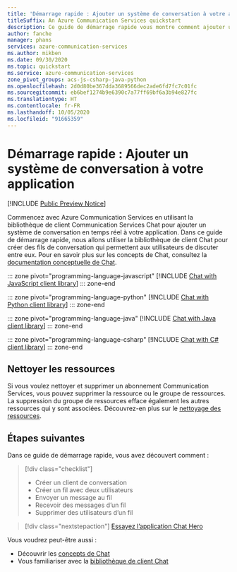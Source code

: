 ```yaml
---
title: 'Démarrage rapide : Ajouter un système de conversation à votre application'
titleSuffix: An Azure Communication Services quickstart
description: Ce guide de démarrage rapide vous montre comment ajouter un système de conversation Communication Services à votre application.
author: fanche
manager: phans
services: azure-communication-services
ms.author: mikben
ms.date: 09/30/2020
ms.topic: quickstart
ms.service: azure-communication-services
zone_pivot_groups: acs-js-csharp-java-python
ms.openlocfilehash: 2d0d80be367dda3689566dec2ade6fd7fc7c01fc
ms.sourcegitcommit: eb6bef1274b9e6390c7a77ff69bf6a3b94e827fc
ms.translationtype: HT
ms.contentlocale: fr-FR
ms.lasthandoff: 10/05/2020
ms.locfileid: "91665359"
---
```

# <a name="quickstart-add-chat-to-your-app"></a>Démarrage rapide : Ajouter un système de conversation à votre application

[!INCLUDE [Public Preview Notice](../../includes/public-preview-include.md)]

Commencez avec Azure Communication Services en utilisant la bibliothèque de client Communication Services Chat pour ajouter un système de conversation en temps réel à votre application. Dans ce guide de démarrage rapide, nous allons utiliser la bibliothèque de client Chat pour créer des fils de conversation qui permettent aux utilisateurs de discuter entre eux. Pour en savoir plus sur les concepts de Chat, consultez la [documentation conceptuelle de Chat](../../concepts/chat/concepts.md).

::: zone pivot="programming-language-javascript"
[!INCLUDE [Chat with JavaScript client library](./includes/chat-js.md)]
::: zone-end

::: zone pivot="programming-language-python"
[!INCLUDE [Chat with Python client library](./includes/chat-python.md)]
::: zone-end

::: zone pivot="programming-language-java"
[!INCLUDE [Chat with Java client library](./includes/chat-java.md)]
::: zone-end

::: zone pivot="programming-language-csharp"
[!INCLUDE [Chat with C# client library](./includes/chat-csharp.md)]
::: zone-end

## <a name="clean-up-resources"></a>Nettoyer les ressources

Si vous voulez nettoyer et supprimer un abonnement Communication Services, vous pouvez supprimer la ressource ou le groupe de ressources. La suppression du groupe de ressources efface également les autres ressources qui y sont associées. Découvrez-en plus sur le [nettoyage des ressources](../create-communication-resource.md#clean-up-resources).

## <a name="next-steps"></a>Étapes suivantes

Dans ce guide de démarrage rapide, vous avez découvert comment :

> [!div class="checklist"]
> * Créer un client de conversation
> * Créer un fil avec deux utilisateurs
> * Envoyer un message au fil
> * Recevoir des messages d’un fil
> * Supprimer des utilisateurs d’un fil

> [!div class="nextstepaction"]
> [Essayez l’application Chat Hero](../../samples/chat-hero-sample.md)

Vous voudrez peut-être aussi :

 - Découvrir les [concepts de Chat](../../concepts/chat/concepts.md)
 - Vous familiariser avec la [bibliothèque de client Chat](../../concepts/chat/sdk-features.md)
